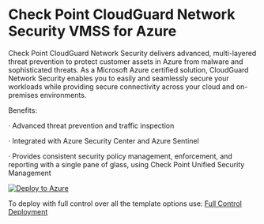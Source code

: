 # Check Point CloudGuard Network Security VMSS for Azure

Check Point CloudGuard Network Security delivers advanced, multi-layered threat prevention to protect customer assets in Azure from malware and sophisticated threats. As a Microsoft Azure certified solution, CloudGuard Network Security enables you to easily and seamlessly secure your workloads while providing secure connectivity across your cloud and on-premises environments.

Benefits:

· Advanced threat prevention and traffic inspection

· Integrated with Azure Security Center and Azure Sentinel

· Provides consistent security policy management, enforcement, and reporting with a single pane of glass, using Check Point Unified Security Management


<a href="https://portal.azure.cn/#create/Microsoft.Template/uri/https%3A%2F%2Fraw.githubusercontent.com%2Flyqwaterway%2FCloudGuardChina%2FChina%2FChina%2Fazure%2ftemplates%2Fmarketplace-vmss%2FmainTemplate.json/createUIDefinitionUri/https%3A%2F%2Fraw.githubusercontent.com%2Flyqwaterway%2FCloudGuardChina%2FChina%2FChina%2Fazure%2ftemplates%2Fmarketplace-vmss%2FcreateUiDefinition.json">

 <img src="https://aka.ms/deploytoazurebutton" alt="Deploy to Azure" />

</a>

To deploy with full control over all the template options use: [Full Control Deployment](https://portal.azure.cn/#create/Microsoft.Template/uri/https%3A%2F%2Fraw.githubusercontent.com%2Flyqwaterway%2FCloudGuardChina%2FChina%2FChina%2Fazure%2ftemplates%2Fmarketplace-vmss%2FmainTemplate.json)



